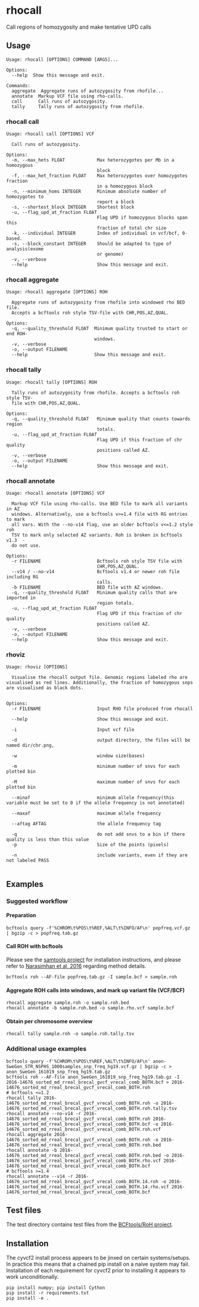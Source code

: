 # rhocall
Call regions of homozygosity and make tentative UPD calls

## Usage ##

```
Usage: rhocall [OPTIONS] COMMAND [ARGS]...

Options:
  --help  Show this message and exit.

Commands:
  aggregate  Aggregate runs of autozygosity from rhofile...
  annotate  Markup VCF file using rho-calls.
  call      Call runs of autozygosity.
  tally     Tally runs of autozygosity from rhofile.
```
### rhocall call ###
```
Usage: rhocall call [OPTIONS] VCF

  Call runs of autozygosity.

Options:
  -m, --max_hets FLOAT            Max heterozygotes per Mb in a homozygous
                                  block
  -f, --max_het_fraction FLOAT    Max heterozygotes over homozygotes fraction
                                  in a homozygous block
  -n, --minimum_homs INTEGER      Minimum absolute number of homozygotes to
                                  report a block
  -s, --shortest_block INTEGER    Shortest block
  -u, --flag_upd_at_fraction FLOAT
                                  Flag UPD if homozygous blocks span this
                                  fraction of total chr size
  -k, --individual INTEGER        Index of individual in vcf/bcf, 0-based.
  -s, --block_constant INTEGER    Should be adapted to type of analysis(exome
                                  or genome)
  -v, --verbose
  --help                          Show this message and exit.
```

### rhocall aggregate ####
```
Usage: rhocall aggregate [OPTIONS] ROH

  Aggregate runs of autozygosity from rhofile into windowed rho BED file.
  Accepts a bcftools roh style TSV-file with CHR,POS,AZ,QUAL.

Options:
  -q, --quality_threshold FLOAT  Minimum quality trusted to start or end ROH-
                                 windows.
  -v, --verbose
  -o, --output FILENAME
  --help                         Show this message and exit.
```

### rhocall tally ###
```
Usage: rhocall tally [OPTIONS] ROH

  Tally runs of autozygosity from rhofile. Accepts a bcftools roh style TSV-
  file with CHR,POS,AZ,QUAL.

Options:
  -q, --quality_threshold FLOAT   Minimum quality that counts towards region
                                  totals.
  -u, --flag_upd_at_fraction FLOAT
                                  Flag UPD if this fraction of chr quality
                                  positions called AZ.
  -v, --verbose
  -o, --output FILENAME
  --help                          Show this message and exit.
```

### rhocall annotate ###
```
Usage: rhocall annotate [OPTIONS] VCF

  Markup VCF file using rho-calls. Use BED file to mark all variants in AZ
  windows. Alternatively, use a bcftools v>=1.4 file with RG entries to mark
  all vars. With the --no-v14 flag, use an older bcftools v<=1.2 style roh
  TSV to mark only selected AZ variants. Roh is broken in bcftools v1.3  -
  do not use.

Options:
  -r FILENAME                     Bcftools roh style TSV file with
                                  CHR,POS,AZ,QUAL.
  --v14 / --no-v14                Bcftools v1.4 or newer roh file including RG
                                  calls.
  -b FILENAME                     BED file with AZ windows.
  -q, --quality_threshold FLOAT   Minimum quality calls that are imported in
                                  region totals.
  -u, --flag_upd_at_fraction FLOAT
                                  Flag UPD if this fraction of chr quality
                                  positions called AZ.
  -v, --verbose
  -o, --output FILENAME
  --help                          Show this message and exit.

```

### rhoviz ###

```
Usage: rhoviz [OPTIONS]

  Visualise the rhocall output file. Genomic regions labeled rho are visualised as red lines. Additionally, the fraction of homozygous snps are visualised as black dots.


Options:
  -r FILENAME                     Input RHO file produced from rhocall

  --help                          Show this message and exit.

  -i                              Input vcf file

  -d                              output directory, the files will be named dir/chr.png,

  -w                              window size(bases)

  -m                              minimum number of snvs for each plotted bin

  -M                              maximum number of snvs for each plotted bin

  --minaf                         minimum allele frequency(this variable must be set to 0 if the allele frequency is not annotated)

  --maxaf                         maximum allele frequency

  --aftag AFTAG                   the allele frequency tag

  -q                              do not add snvs to a bin if there quality is less than this value
  -p                              Size of the points (pixels)

  -n                              include variants, even if they are not labeled PASS


```

## Examples ##

### Suggested workflow ###

#### Preparation ####
```
bcftools query -f'%CHROM\t%POS\t%REF,%ALT\t%INFO/AF\n' popfreq.vcf.gz | bgzip -c > popfreq.tab.gz
```

#### Call ROH with bcftools ####
Please see the [samtools project](https://samtools.github.io/bcftools/) for installation instructions, and 
please refer to [Narasimhan et al, 2016](http://bioinformatics.oxfordjournals.org/content/early/2016/01/30/bioinformatics.btw044) regarding method details.

```
bcftools roh --AF-file popfreq.tab.gz -I sample.bcf > sample.roh
```

#### Aggregate ROH calls into windows, and mark up variant file (VCF/BCF) ####
```
rhocall aggregate sample.roh -o sample.roh.bed
rhocall annotate -b sample.roh.bed -o sample.rho.vcf sample.bcf
```

#### Obtain per chromosome overview ####
```
rhocall tally sample.roh -o sample.roh.tally.tsv
```

### Additional usage examples ###

```
bcftools query -f'%CHROM\t%POS\t%REF,%ALT\t%INFO/AF\n' anon-SweGen_STR_NSPHS_1000samples_snp_freq_hg19.vcf.gz | bgzip -c > anon_SweGen_161019_snp_freq_hg19.tab.gz
bcftools roh --AF-file anon_SweGen_161019_snp_freq_hg19.tab.gz -I 2016-14676_sorted_md_rreal_brecal_gvcf_vrecal_comb_BOTH.bcf > 2016-14676_sorted_md_rreal_brecal_gvcf_vrecal_comb_BOTH.roh
# bcftools <=1.2
rhocall tally 2016-14676_sorted_md_rreal_brecal_gvcf_vrecal_comb_BOTH.roh -o 2016-14676_sorted_md_rreal_brecal_gvcf_vrecal_comb_BOTH.roh.tally.tsv
rhocall annotate --no-v14 -r 2016-14676_sorted_md_rreal_brecal_gvcf_vrecal_comb_BOTH.roh 2016-14676_sorted_md_rreal_brecal_gvcf_vrecal_comb_BOTH.bcf -o 2016-14676_sorted_md_rreal_brecal_gvcf_vrecal_comb_BOTH.roh.vcf
rhocall aggregate 2016-14676_sorted_md_rreal_brecal_gvcf_vrecal_comb_BOTH.roh -o 2016-14676_sorted_md_rreal_brecal_gvcf_vrecal_comb_BOTH.roh.bed
rhocall annotate -b 2016-14676_sorted_md_rreal_brecal_gvcf_vrecal_comb_BOTH.roh.bed -o 2016-14676_sorted_md_rreal_brecal_gvcf_vrecal_comb_BOTH.rho.vcf 2016-14676_sorted_md_rreal_brecal_gvcf_vrecal_comb_BOTH.bcf
# bcftools >=1.4
rhocall annotate --v14 -r 2016-14676_sorted_md_rreal_brecal_gvcf_vrecal_comb_BOTH.14.roh -o 2016-14676_sorted_md_rreal_brecal_gvcf_vrecal_comb_BOTH.14.rho.vcf 2016-14676_sorted_md_rreal_brecal_gvcf_vrecal_comb_BOTH.bcf
```

## Test files ##
The test directory contains test files from the [BCFtools/RoH project](https://samtools.github.io/bcftools/howtos/roh-calling.html).

## Installation ##
The cyvcf2 install process appears to be jinxed on certain systems/setups. 
In practice this means that a chained pip install on a naive system may fail. Installation of each requirement for cyvcf2 prior to installing it appears to work unconditionally.
```
pip install numpy; pip install Cython
pip install -r requirements.txt
pip install -e .
```


